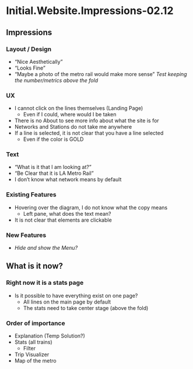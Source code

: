 # Initial.Website.Impressions-02.12
## Impressions

### Layout / Design
* “Nice Aesthetically”
* “Looks Fine”
* “Maybe a photo of the metro rail would make more sense”
*Test keeping the number/metrics above the fold*

### UX
* I cannot click on the lines themselves (Landing Page)
	- Even if I could, where would I be taken
* There is no About to see more info about what the site is for
* Networks and Stations do not take me anywhere
* If a line is selected, it is not clear that you have a line selected
	- Even if the color is GOLD

### Text
* “What is it that I am looking at?”
* “Be Clear that it is LA Metro Rail”
* I don’t know what network means by default


### Existing Features
* Hovering over the diagram, I do not know what the copy means
	- Left pane, what does the text mean?
* It is not clear that elements are clickable 

### New Features
* *Hide and show the Menu?*


## What is it now?

### Right now it is a stats page
* Is it possible to have everything exist on one page? 
	- All lines on the main page by default
	* The stats need to take center stage (above the fold)

### Order of importance
* Explanation (Temp Solution?)
* Stats (all trains) 
	- Filter
* Trip Visualizer 
* Map of the metro 
